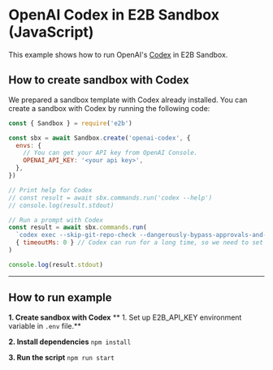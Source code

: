 # OpenAI Codex in E2B Sandbox (JavaScript)

This example shows how to run OpenAI's [Codex](https://github.com/openai/codex) in E2B Sandbox.

## How to create sandbox with Codex
We prepared a sandbox template with Codex already installed. You can create a sandbox with Codex by running the following code:

```javascript
const { Sandbox } = require('e2b')

const sbx = await Sandbox.create('openai-codex', {
  envs: {
    // You can get your API key from OpenAI Console.
    OPENAI_API_KEY: '<your api key>',
  },
})

// Print help for Codex
// const result = await sbx.commands.run('codex --help')
// console.log(result.stdout)

// Run a prompt with Codex
const result = await sbx.commands.run(
  `codex exec --skip-git-repo-check --dangerously-bypass-approvals-and-sandbox "Create a hello world index.html"`,
  { timeoutMs: 0 } // Codex can run for a long time, so we need to set the timeoutMs to 0.
)

console.log(result.stdout)
```

---

## How to run example

**1. Create sandbox with Codex**
** 1. Set up E2B_API_KEY environment variable in `.env` file.**

**2. Install dependencies**
`npm install`

**3. Run the script**
`npm run start`
